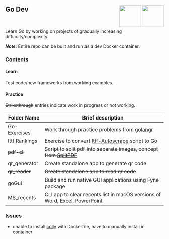 ## Go Dev <a href="https://go.dev/"><img src="https://download.logo.wine/logo/Go_(programming_language)/Go_(programming_language)-Logo.wine.png" align="right" height="69" /> </a> <a href="https://go.dev/"><img src="https://www.tbray.org/ongoing/When/201x/2019/06/12/gopher.png" align="right" height="69" /></a>

<br>

Learn Go by working on projects of gradually increasing difficulty/complexity.

***Note***: Entire repo can be built and run as a dev Docker container.

### Contents

#### Learn

Test code/new frameworks from working examples.

#### Practice

~~Strikethrough~~ entries indicate work in progress or not working.

|Folder Name|Brief description|
|---|---|
|Go-Exercises|Work through practice problems from [golangr](https://golangr.com/exercises)|
|Ittf Rankings|Exercise to convert [Ittf-Autoscrape](https://github.com/kenf1/ittf-autoscrape) script to Go|
|~~pdf-cli~~|~~Script to split pdf into separate images, concept from [SplitPDF](https://github.com/kenf1/SplitPDF)~~|
|qr_generator|Create standalone app to generate qr code|
|~~qr_reader~~|~~Create standalone app to read qr code~~|
|goGui|Build and run native GUI applications using Fyne package|
|MS_recents|CLI app to clear recents list in macOS versions of Word, Excel, PowerPoint|

### Issues

- unable to install [colly](https://github.com/gocolly/colly) with Dockerfile, have to manually install in container
